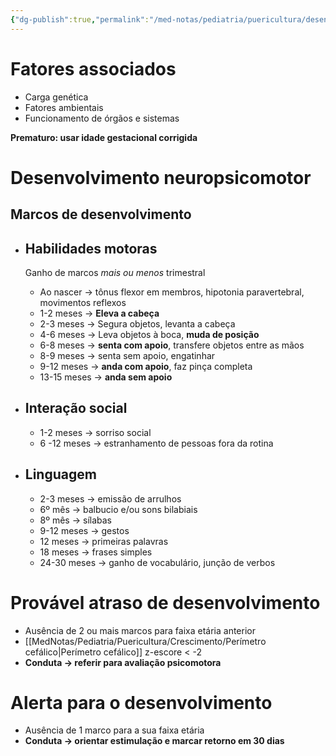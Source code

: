 ```yaml
---
{"dg-publish":true,"permalink":"/med-notas/pediatria/puericultura/desenvolvimento/desenvolvimento/"}
---
```


# Fatores associados
- Carga genética
- Fatores ambientais
- Funcionamento de órgãos e sistemas

**Prematuro: usar idade gestacional corrigida**

# Desenvolvimento neuropsicomotor

## Marcos de desenvolvimento
- ## Habilidades motoras
	Ganho de marcos *mais ou menos* trimestral
	- Ao nascer -> tônus flexor em membros, hipotonia paravertebral, movimentos reflexos
	- 1-2 meses -> **Eleva a cabeça**
	- 2-3 meses -> Segura objetos, levanta a cabeça 
	- 4-6 meses -> Leva objetos à boca, **muda de posição**
	- 6-8 meses -> **senta com apoio**, transfere objetos entre as mãos
	- 8-9 meses -> senta sem apoio, engatinhar
	- 9-12 meses -> **anda com apoio**, faz pinça completa
	- 13-15 meses -> **anda sem apoio**

- ## Interação social
	- 1-2 meses -> sorriso social
	- 6 -12 meses -> estranhamento de pessoas fora da rotina
- ## Linguagem
	- 2-3 meses -> emissão de arrulhos
	- 6º mês -> balbucio e/ou sons bilabiais
	- 8º mês -> sílabas
	- 9-12 meses -> gestos
	- 12 meses -> primeiras palavras
	- 18 meses -> frases simples
	- 24-30 meses -> ganho de vocabulário, junção de verbos

# Provável atraso de desenvolvimento
- Ausência de 2 ou mais marcos para faixa etária anterior
- [[MedNotas/Pediatria/Puericultura/Crescimento/Perímetro cefálico\|Perímetro cefálico]] z-escore < -2
- **Conduta -> referir para avaliação psicomotora**

# Alerta para o desenvolvimento
- Ausência de 1 marco para a sua faixa etária
- **Conduta -> orientar estimulação e marcar retorno em 30 dias**